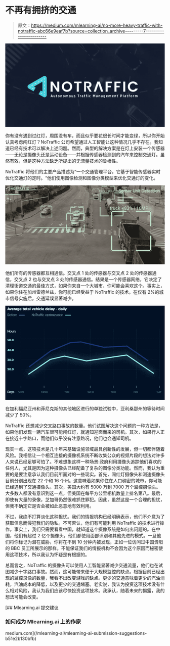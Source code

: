 # 不再有拥挤的交通

> 原文：<https://medium.com/mlearning-ai/no-more-heavy-traffic-with-notraffic-abc66e9eaf7b?source=collection_archive---------7----------------------->

![](img/a4bb94ed81d3f507ef6cea584575c03c.png)

你有没有遇到过红灯，周围没有车，而且似乎要花很长时间才能变绿，所以你开始认真考虑闯红灯？NoTraffic 公司希望通过人工智能让这种情况几乎不存在。我知道已经有技术可以解决上述问题。然而，典型的解决方案是在灯上安装一个传感器——无论是摄像头还是运动设备——并根据传感器检测到的汽车来控制交通灯。虽然有效，但是这种方法缺乏所提出的无流量技术的鲁棒性。

NoTraffic 将他们的主要产品描述为“一个交通管理平台，它基于智能传感器实时优化交通灯的定时。“他们使用图像检测和图像分类模型来优化交通灯的变化。

![](img/492809c4216c7660ba573ef674b49723.png)

他们所有的传感器都互相通信。交叉点 1 处的传感器与交叉点 2 处的传感器通信，交叉点 2 也与交叉点 3 处的传感器通信。结果是一个传感器网络，它决定了清理街道交通的最佳方式，如果你来自一个大城市，你可能会喜欢这个。事实上，如果你住在加州雷德兰兹，你可能已经受益于 NoTraffic 的技术。在仅有 2%的城市信号实施后，交通延误显著减少。

![](img/6b42af23209d3e469c3d17f6620077f3.png)

在加利福尼亚州和菲尼克斯的其他地区进行的单独试验中，亚利桑那州的等待时间减少了 50%。

NoTraffic 还想减少交叉路口事故的数量。他们试图解决这个问题的一种方法是，如果他们发现一辆汽车很可能闯红灯，就通知迎面而来的司机。其次，如果行人正在接近十字路口，而他们似乎没有注意路况，他们也会通知司机。

现实一点，这项技术是几十年来基础设施领域最具创新性的发展，但一切都伴随着风险。我相信让一个相互连接的摄像机系统不断收集公众的视频片段的想法对许多人来说已经足够可怕了。不难想象这样一种场景:政府利用摄像头追踪他们喜欢的任何人，尤其是因为这种摄像头已经配备了复杂的图像分类功能。然而，我认为重要的是要注意承认我们目前所面对的一些现实。首先，闯红灯摄像头和测速摄像头目前分别出现在 22 个和 16 个州。这意味着如果你住在人口稠密的城市，你可能已经遇到了交通摄像头。其次，美国大约有 5000 万到 7000 万个监控摄像头。大多数人都没有意识到这一点，但美国在每平方公里相机数量上排名第八。最后，即使有大量的录像，芝加哥仍然很难抓住罪犯。因此，虽然这是一个合理的担忧，但我不确定它是否会被如此恶意地有效利用。

不过，我绝不打算淡化这种担忧。我们的情报机构已经明确表示，他们不介意为了获取信息而侵犯我们的隐私。不可否认，他们有可能利用 NoTraffic 的技术进行操作。事实上，我们只需要看看中国，就知道这个摄像系统是如何出问题的。在中国，他们有超过 2 亿个摄像头，他们都使用面部识别和其他先进的模式。一旦他们将你标记为潜在威胁，你将在不到 10 分钟内被发现，正如一位访问过中国贵阳的 BBC 员工所展示的那样。不能保证我们的情报机构不会因为这个原因而秘密使用这项技术，所以我认为怀疑是有根据的。

总而言之，NoTraffic 的摄像头可以使用人工智能显著减少交通流量，他们也在试图减少十字路口事故。然而，这可能带来便于大规模监控的缺点。根据目前已经出现的监控录像的数量，我看不出改变游戏的缺点。更少的交通意味着更少的汽油消耗，汽油成本的降低，以及更少的交通堵塞。老实说，我认为投资这项技术没有什么相对风险，我认为我们应该尽快投资这项技术。我承认，随着未来的揭露，我的想法可能会改变。

[](/mlearning-ai/mlearning-ai-submission-suggestions-b51e2b130bfb) [## Mlearning.ai 提交建议

### 如何成为 Mlearning.ai 上的作家

medium.com](/mlearning-ai/mlearning-ai-submission-suggestions-b51e2b130bfb)